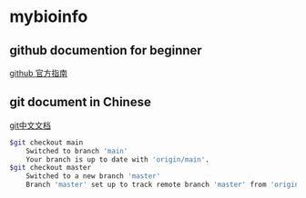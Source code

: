 # mybioinfo


## github documention for beginner 

[github 官方指南](https://docs.github.com/cn/github/getting-started-with-github)

## git document in Chinese
[git中文文档](https://git-scm.com/book/zh/v2)

```bash
$git checkout main 
	Switched to branch 'main'
	Your branch is up to date with 'origin/main'.
$git checkout master
	Switched to a new branch 'master'
	Branch 'master' set up to track remote branch 'master' from 'origin'.
```


